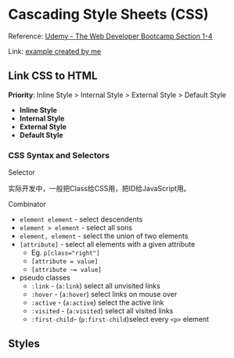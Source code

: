 <extoc></extoc>

# Cascading Style Sheets (CSS)

Reference: [Udemy - The Web Developer Bootcamp Section 1-4](https://www.udemy.com/the-web-developer-bootcamp/learn/v4/content)

Link: [example created by me](example.html)

## Link CSS to HTML

**Priority**: Inline Style > Internal Style > External Style > Default Style

- **Inline Style**
- **Internal Style**
- **External Style**
- **Default Style**

### CSS Syntax and Selectors

Selector

实际开发中，一般把Class给CSS用，把ID给JavaScript用。

Combinator

- `element element` - select descendents
- `element > element` - select all sons
- `element, element` - select the union of two elements
- `[attribute]` - select all elements with a given attribute 
    - Eg. `p[class="right"]`
    - `[attribute = value]` 
    - `[attribute ~= value]`
- pseudo classes
    - `:link` - (`a:link`) select all unvisited links
    - `:hover` - (`a:hover`) select links on mouse over
    - `:active` - (`a:active`) select the active link
    - `:visited` - (`a:visited`) select all visited links
    - `:first-child`- (`p:first-child`)select every `<p>` element

## Styles